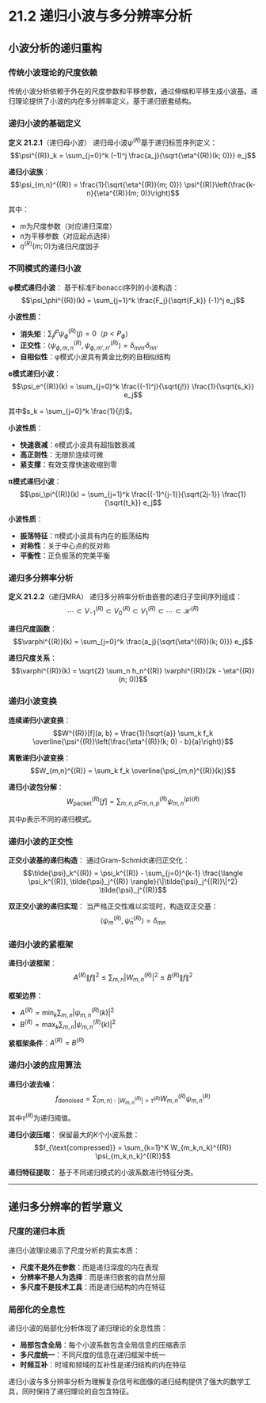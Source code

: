 # 21.2 递归小波与多分辨率分析

## 小波分析的递归重构

### 传统小波理论的尺度依赖

传统小波分析依赖于外在的尺度参数和平移参数，通过伸缩和平移生成小波基。递归理论提供了小波的内在多分辨率定义，基于递归嵌套结构。

### 递归小波的基础定义

**定义 21.2.1**（递归母小波）
递归母小波$\psi^{(R)}$基于递归标签序列定义：
$$\psi^{(R)}_k = \sum_{j=0}^k (-1)^j \frac{a_j}{\sqrt{\eta^{(R)}(k; 0)}} e_j$$

**递归小波族**：
$$\psi_{m,n}^{(R)} = \frac{1}{\sqrt{\eta^{(R)}(m; 0)}} \psi^{(R)}\left(\frac{k-n}{\eta^{(R)}(m; 0)}\right)$$

其中：
- $m$为尺度参数（对应递归深度）
- $n$为平移参数（对应起点选择）
- $\eta^{(R)}(m; 0)$为递归尺度因子

### 不同模式的递归小波

**φ模式递归小波**：
基于标准Fibonacci序列的小波构造：
$$\psi_\phi^{(R)}(k) = \sum_{j=1}^k \frac{F_j}{\sqrt{F_k}} (-1)^j e_j$$

**小波性质**：
- **消失矩**：$\sum_j j^p \psi_\phi^{(R)}(j) = 0$（$p < P_\phi$）
- **正交性**：$\langle \psi_{\phi,m,n}^{(R)}, \psi_{\phi,m',n'}^{(R)} \rangle = \delta_{mm'} \delta_{nn'}$
- **自相似性**：φ模式小波具有黄金比例的自相似结构

**e模式递归小波**：
$$\psi_e^{(R)}(k) = \sum_{j=0}^k \frac{(-1)^j}{\sqrt{j!}} \frac{1}{\sqrt{s_k}} e_j$$

其中$s_k = \sum_{j=0}^k \frac{1}{j!}$。

**小波性质**：
- **快速衰减**：e模式小波具有超指数衰减
- **高正则性**：无限阶连续可微
- **紧支撑**：有效支撑快速收缩到零

**π模式递归小波**：
$$\psi_\pi^{(R)}(k) = \sum_{j=1}^k \frac{(-1)^{j-1}}{\sqrt{2j-1}} \frac{1}{\sqrt{t_k}} e_j$$

**小波性质**：
- **振荡特征**：π模式小波具有内在的振荡结构
- **对称性**：关于中心点的反对称
- **平衡性**：正负振荡的完美平衡

### 递归多分辨率分析

**定义 21.2.2**（递归MRA）
递归多分辨率分析由嵌套的递归子空间序列组成：
$$\cdots \subset V_{-1}^{(R)} \subset V_0^{(R)} \subset V_1^{(R)} \subset \cdots \subset \mathcal{H}^{(R)}$$

**递归尺度函数**：
$$\varphi^{(R)}(k) = \sum_{j=0}^k \frac{a_j}{\sqrt{\eta^{(R)}(k; 0)}} e_j$$

**递归尺度关系**：
$$\varphi^{(R)}(k) = \sqrt{2} \sum_n h_n^{(R)} \varphi^{(R)}(2k - \eta^{(R)}(n; 0))$$

### 递归小波变换

**连续递归小波变换**：
$$W^{(R)}[f](a, b) = \frac{1}{\sqrt{a}} \sum_k f_k \overline{\psi^{(R)}\left(\frac{\eta^{(R)}(k; 0) - b}{a}\right)}$$

**离散递归小波变换**：
$$W_{m,n}^{(R)} = \sum_k f_k \overline{\psi_{m,n}^{(R)}(k)}$$

**递归小波包分解**：
$$W_{\text{packet}}^{(R)}[f] = \sum_{m,n,p} c_{m,n,p}^{(R)} \psi_{m,n}^{(p)(R)}$$

其中$p$表示不同的递归模式。

### 递归小波的正交性

**正交小波基的递归构造**：
通过Gram-Schmidt递归正交化：
$$\tilde{\psi}_k^{(R)} = \psi_k^{(R)} - \sum_{j=0}^{k-1} \frac{\langle \psi_k^{(R)}, \tilde{\psi}_j^{(R)} \rangle}{\|\tilde{\psi}_j^{(R)}\|^2} \tilde{\psi}_j^{(R)}$$

**双正交小波的递归实现**：
当严格正交性难以实现时，构造双正交基：
$$\langle \psi_m^{(R)}, \tilde{\psi}_n^{(R)} \rangle = \delta_{mn}$$

### 递归小波的紧框架

**递归小波框架**：
$$A^{(R)} \|f\|^2 \leq \sum_{m,n} |W_{m,n}^{(R)}|^2 \leq B^{(R)} \|f\|^2$$

**框架边界**：
- $A^{(R)} = \min_k \sum_{m,n} |\psi_{m,n}^{(R)}(k)|^2$
- $B^{(R)} = \max_k \sum_{m,n} |\psi_{m,n}^{(R)}(k)|^2$

**紧框架条件**：$A^{(R)} = B^{(R)}$

### 递归小波的应用算法

**递归小波去噪**：
$$f_{\text{denoised}} = \sum_{(m,n): |W_{m,n}^{(R)}| > \tau^{(R)}} W_{m,n}^{(R)} \psi_{m,n}^{(R)}$$

其中$\tau^{(R)}$为递归阈值。

**递归小波压缩**：
保留最大的$K$个小波系数：
$$f_{\text{compressed}} = \sum_{k=1}^K W_{m_k,n_k}^{(R)} \psi_{m_k,n_k}^{(R)}$$

**递归特征提取**：
基于不同递归模式的小波系数进行特征分类。

---

## 递归多分辨率的哲学意义

### 尺度的递归本质

递归小波理论揭示了尺度分析的真实本质：
- **尺度不是外在参数**：而是递归深度的内在表现
- **分辨率不是人为选择**：而是递归嵌套的自然分层
- **多尺度不是技术工具**：而是递归结构的内在特征

### 局部化的全息性

递归小波的局部化分析体现了递归理论的全息性质：
- **局部包含全局**：每个小波系数包含全局信息的压缩表示
- **多尺度统一**：不同尺度的信息在递归框架中统一
- **时频互补**：时域和频域的互补性是递归结构的内在特征

递归小波与多分辨率分析为理解复杂信号和图像的递归结构提供了强大的数学工具，同时保持了递归理论的自包含特征。